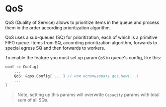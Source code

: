 # QoS

QoS (Quality of Service) allows to prioritize items in the queue and process them in the order according prioritization
algorithm.

QoS uses a sub-queues (SQ) for prioritization, each of which is a primitive FIFO queue. Items from SQ, according
prioritization algorithm, forwards to special egress SQ and then forwards to workers.

To enable the feature you must set up param `QoS` in queue's config, like this:
```go
conf := Config{
	...
	QoS: &qos.Config{ ... } // или использовать qos.New(...)
	...
}
```

> Note, setting up this params will overwrite `Capacity` params with total sum of all SQs.

